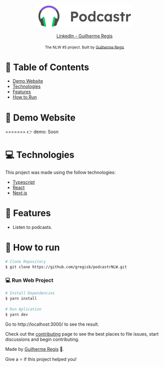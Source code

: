 <p align="center">
   <img src="./public/logo.svg" alt="Podcastr" width="300"/>
</p>

<p align="center">	
   <a href="https://www.linkedin.com/in/">LinkedIn - Guilherme Regis
      
   </a>

  



</p>



<div align="center">
  <sub>The NLW #5 project. Built by
    <a href="https://github.com/gregisb">Guilherme Regis</a>
  </sub>
</div>

# :pushpin: Table of Contents

* [Demo Website](#eyes-demo-website)     
* [Technologies](#computer-technologies)
* [Features](#rocket-features)
* [How to Run](#construction_worker-how-to-run)


# :eyes: Demo Website

=======
👉  demo: Soon

# :computer: Technologies
This project was made using the follow technologies:

* [Typescript](https://www.typescriptlang.org/)      
* [React](https://reactjs.org/)      
* [Next.js](https://nextjs.org/)      
     

# :rocket: Features

* Listen to podcasts.

# :construction_worker: How to run
```bash
# Clone Repository
$ git clone https://github.com/gregisb/podcastrNLW.git
```

### 💻 Run Web Project

```bash
# Install Dependencies
$ yarn install

# Run Aplication
$ yarn dev
```
Go to http://localhost:3000/ to see the result.



Check out the [contributing](./CONTRIBUTING.md) page to see the best places to file issues, start discussions and begin contributing.


Made by [Guilherme Regis](https://github.com/gregisb) 🚀.



Give a ⭐️ if this project helped you!
